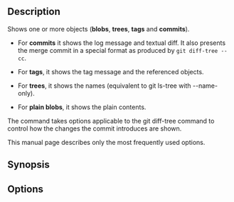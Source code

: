 ## Description

Shows one or more objects (**blobs**, **trees**, **tags** and **commits**).

- For **commits** it shows the log message and textual diff. It also presents the merge commit in a special format as produced by `git
diff-tree --cc`.

- For **tags**, it shows the tag message and the referenced objects.

- For **trees**, it shows the names (equivalent to git ls-tree with --name-only).

- For **plain blobs**, it shows the plain contents.

The command takes options applicable to the git diff-tree command to control how the changes the commit introduces are shown.

This manual page describes only the most frequently used options.

## Synopsis

## Options

